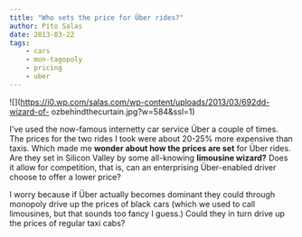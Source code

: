 ```yaml
---
title: "Who sets the price for Über rides?"
author: Pito Salas
date: 2013-03-22
tags:
    - cars
    - mon-tagopoly
    - pricing
    - uber
---
```




![](https://i0.wp.com/salas.com/wp-content/uploads/2013/03/692dd-wizard-of-
ozbehindthecurtain.jpg?w=584&ssl=1)

I've used the now-famous internetty car service Über a couple of times. The
prices for the two rides I took were about 20-25% more expensive than taxis.
Which made me **wonder about how the prices are set** for Über rides. Are they
set in Silicon Valley by some all-knowing **limousine wizard?** Does it allow
for competition, that is, can an enterprising Über-enabled driver choose to
offer a lower price?

I worry because if Über actually becomes dominant they could through monopoly
drive up the prices of black cars (which we used to call limousines, but that
sounds too fancy I guess.) Could they in turn drive up the prices of regular
taxi cabs?


